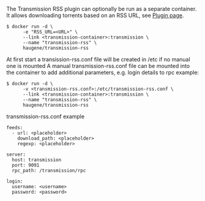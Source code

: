 The Transmission RSS plugin can optionally be run as a separate container. It allows downloading torrents based on an RSS URL, see [Plugin page](https://github.com/nning/transmission-rss).

```
$ docker run -d \
      -e "RSS_URL=<URL>" \
      --link <transmission-container>:transmission \
      --name "transmission-rss" \
      haugene/transmission-rss
```
At first start a transission-rss.conf file will be created in /etc if no manual one is mounted
A manual transmission-rss.conf file can be mounted into the container to add additional parameters, e.g. login details to rpc
example:
```
$ docker run -d \
      -v <transmission-rss.conf>:/etc/transmission-rss.conf \
      --link <transmission-container>:transmission \
      --name "transmission-rss" \
      haugene/transmission-rss
```

transmission-rss.conf example

```
feeds:
  - url: <placeholder>
    download_path: <placeholder>
    regexp: <placeholder>
    
server:
  host: transmission
  port: 9091
  rpc_path: /transmission/rpc

login:
  username: <username>
  password: <password>

```